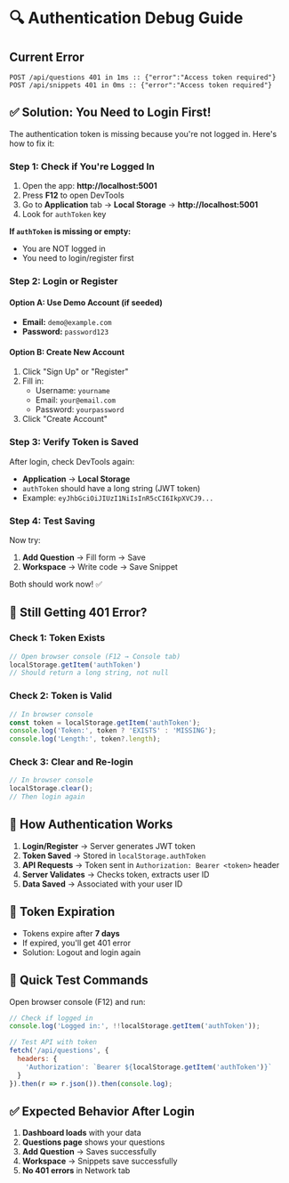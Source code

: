 # 🔍 Authentication Debug Guide

## Current Error
```
POST /api/questions 401 in 1ms :: {"error":"Access token required"}
POST /api/snippets 401 in 0ms :: {"error":"Access token required"}
```

## ✅ Solution: You Need to Login First!

The authentication token is missing because you're not logged in. Here's how to fix it:

### Step 1: Check if You're Logged In

1. Open the app: **http://localhost:5001**
2. Press **F12** to open DevTools
3. Go to **Application** tab → **Local Storage** → **http://localhost:5001**
4. Look for `authToken` key

**If `authToken` is missing or empty:**
- You are NOT logged in
- You need to login/register first

### Step 2: Login or Register

#### Option A: Use Demo Account (if seeded)
- **Email:** `demo@example.com`
- **Password:** `password123`

#### Option B: Create New Account
1. Click "Sign Up" or "Register"
2. Fill in:
   - Username: `yourname`
   - Email: `your@email.com`
   - Password: `yourpassword`
3. Click "Create Account"

### Step 3: Verify Token is Saved

After login, check DevTools again:
- **Application** → **Local Storage**
- `authToken` should have a long string (JWT token)
- Example: `eyJhbGciOiJIUzI1NiIsInR5cCI6IkpXVCJ9...`

### Step 4: Test Saving

Now try:
1. **Add Question** → Fill form → Save
2. **Workspace** → Write code → Save Snippet

Both should work now! ✅

## 🐛 Still Getting 401 Error?

### Check 1: Token Exists
```javascript
// Open browser console (F12 → Console tab)
localStorage.getItem('authToken')
// Should return a long string, not null
```

### Check 2: Token is Valid
```javascript
// In browser console
const token = localStorage.getItem('authToken');
console.log('Token:', token ? 'EXISTS' : 'MISSING');
console.log('Length:', token?.length);
```

### Check 3: Clear and Re-login
```javascript
// In browser console
localStorage.clear();
// Then login again
```

## 📝 How Authentication Works

1. **Login/Register** → Server generates JWT token
2. **Token Saved** → Stored in `localStorage.authToken`
3. **API Requests** → Token sent in `Authorization: Bearer <token>` header
4. **Server Validates** → Checks token, extracts user ID
5. **Data Saved** → Associated with your user ID

## 🔐 Token Expiration

- Tokens expire after **7 days**
- If expired, you'll get 401 error
- Solution: Logout and login again

## 🎯 Quick Test Commands

Open browser console (F12) and run:

```javascript
// Check if logged in
console.log('Logged in:', !!localStorage.getItem('authToken'));

// Test API with token
fetch('/api/questions', {
  headers: {
    'Authorization': `Bearer ${localStorage.getItem('authToken')}`
  }
}).then(r => r.json()).then(console.log);
```

## ✅ Expected Behavior After Login

1. **Dashboard loads** with your data
2. **Questions page** shows your questions
3. **Add Question** → Saves successfully
4. **Workspace** → Snippets save successfully
5. **No 401 errors** in Network tab

